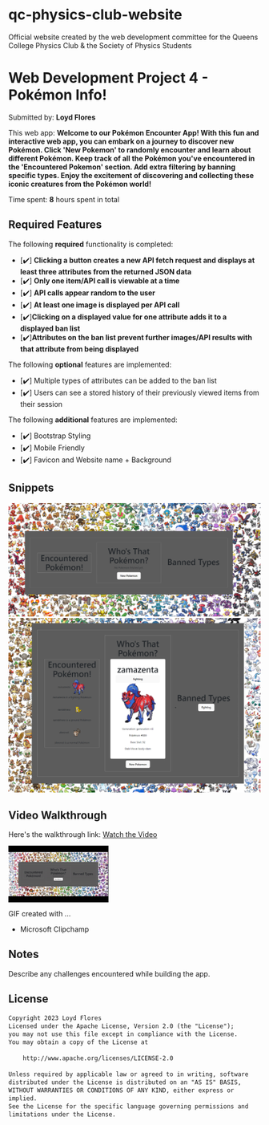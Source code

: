 # qc-physics-club-website
Official website created by the web development committee for the Queens College Physics Club &amp; the Society of Physics Students 

# Web Development Project 4 - Pokémon Info!

Submitted by: **Loyd Flores**

This web app: **Welcome to our Pokémon Encounter App! With this fun and interactive web app, you can embark on a journey to discover new Pokémon. Click 'New Pokemon' to randomly encounter and learn about different Pokémon. Keep track of all the Pokémon you've encountered in the 'Encountered Pokemon' section. Add extra filtering by banning specific types. Enjoy the excitement of discovering and collecting these iconic creatures from the Pokémon world!**

Time spent: **8** hours spent in total

## Required Features

The following **required** functionality is completed:

- [✔️] **Clicking a button creates a new API fetch request and displays at least three attributes from the returned JSON data**
- [✔️] **Only one item/API call is viewable at a time**
- [✔️] **API calls appear random to the user**
- [✔️] **At least one image is displayed per API call**
- [✔️]**Clicking on a displayed value for one attribute adds it to a displayed ban list**
- [✔️]**Attributes on the ban list prevent further images/API results with that attribute from being displayed**

The following **optional** features are implemented:

- [✔️] Multiple types of attributes can be added to the ban list
- [✔️] Users can see a stored history of their previously viewed items from their session

The following **additional** features are implemented:

- [✔️] Bootstrap Styling
- [✔️] Mobile Friendly
- [✔️] Favicon and Website name + Background

## Snippets

<img src='src/assets/start.png' title='start-image' width='' alt='snippet' />
<img src='src/assets/functionality.png' title='functionality-image' width='' alt='snippet' />

## Video Walkthrough

Here's the walkthrough link:
[Watch the Video](https://clipchamp.com/watch/Wr7sB5ZxXDd)

<!-- Replace this with whatever GIF tool you used! -->
<img src="src/assets/pokegif.gif" alt="pokegif" width="200" align="center">

GIF created with ...

- Microsoft Clipchamp

## Notes

Describe any challenges encountered while building the app.

## License

    Copyright 2023 Loyd Flores
    Licensed under the Apache License, Version 2.0 (the "License");
    you may not use this file except in compliance with the License.
    You may obtain a copy of the License at

        http://www.apache.org/licenses/LICENSE-2.0

    Unless required by applicable law or agreed to in writing, software
    distributed under the License is distributed on an "AS IS" BASIS,
    WITHOUT WARRANTIES OR CONDITIONS OF ANY KIND, either express or implied.
    See the License for the specific language governing permissions and
    limitations under the License.
